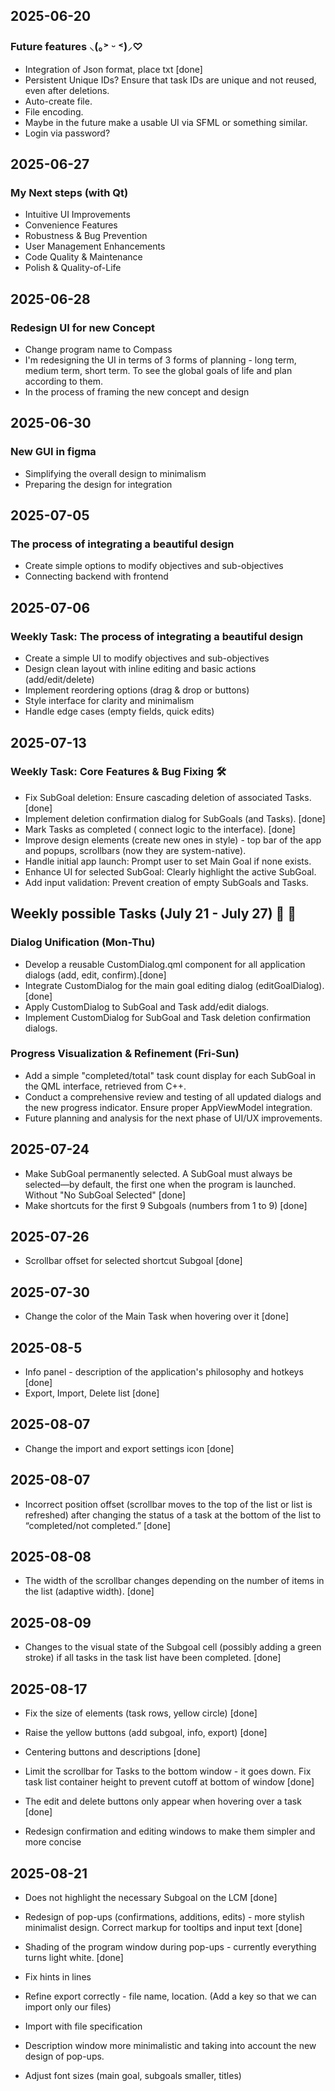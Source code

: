 ## 2025-06-20
### Future features ⸜(｡˃ ᵕ ˂)⸝♡
- Integration of Json format, place txt [done]
- Persistent Unique IDs? Ensure that task IDs are unique and not reused, even after deletions.
- Auto-create file.
- File encoding.
- Maybe in the future make a usable UI via SFML or something similar.
- Login via password?

## 2025-06-27
### My Next steps (with Qt)
- Intuitive UI Improvements
- Convenience Features
- Robustness & Bug Prevention
- User Management Enhancements
- Code Quality & Maintenance
- Polish & Quality-of-Life

## 2025-06-28
### Redesign UI for new Concept
- Change program name to Compass
- I'm redesigning the UI in terms of 3 forms of planning - long term, medium term, short term.
To see the global goals of life and plan according to them.
- In the process of framing the new concept and design

## 2025-06-30
### New GUI in figma
- Simplifying the overall design to minimalism
- Preparing the design for integration

## 2025-07-05
### The process of integrating a beautiful design
- Create simple options to modify objectives and sub-objectives
- Connecting backend with frontend

## 2025-07-06
### Weekly Task: The process of integrating a beautiful design
- Create a simple UI to modify objectives and sub-objectives
- Design clean layout with inline editing and basic actions (add/edit/delete)
- Implement reordering options (drag & drop or buttons)
- Style interface for clarity and minimalism
- Handle edge cases (empty fields, quick edits)

## 2025-07-13
### Weekly Task: Core Features & Bug Fixing 🛠️
- Fix SubGoal deletion: Ensure cascading deletion of associated Tasks. [done]
- Implement deletion confirmation dialog for SubGoals (and Tasks). [done]
- Mark Tasks as completed ( connect logic to the interface). [done]
- Improve design elements (create new ones in style) - top bar of the app and popups, scrollbars (now they are system-native).
- Handle initial app launch: Prompt user to set Main Goal if none exists.
- Enhance UI for selected SubGoal: Clearly highlight the active SubGoal.
- Add input validation: Prevent creation of empty SubGoals and Tasks.

## Weekly possible Tasks (July 21 - July 27) 📝 🎨
### Dialog Unification (Mon-Thu)
- Develop a reusable CustomDialog.qml component for all application dialogs (add, edit, confirm).[done]
- Integrate CustomDialog for the main goal editing dialog (editGoalDialog).[done]
- Apply CustomDialog to SubGoal and Task add/edit dialogs.
- Implement CustomDialog for SubGoal and Task deletion confirmation dialogs.
### Progress Visualization & Refinement (Fri-Sun)
- Add a simple "completed/total" task count display for each SubGoal in the QML interface, retrieved from C++.
- Conduct a comprehensive review and testing of all updated dialogs and the new progress indicator. Ensure proper AppViewModel integration.
- Future planning and analysis for the next phase of UI/UX improvements.

## 2025-07-24
- Make SubGoal permanently selected. A SubGoal must always be selected—by default, the first one when the program is launched. Without "No SubGoal Selected" [done]
- Make shortcuts for the first 9 Subgoals (numbers from 1 to 9) [done]

## 2025-07-26
- Scrollbar offset for selected shortcut Subgoal [done]

## 2025-07-30
- Change the color of the Main Task when hovering over it [done]

## 2025-08-5
- Info panel - description of the application's philosophy and hotkeys [done]
- Export, Import, Delete list [done]

## 2025-08-07
- Change the import and export settings icon [done]

## 2025-08-07
- Incorrect position offset (scrollbar moves to the top of the list or list is refreshed) after changing the status of a task at the bottom of the list to “completed/not completed.” [done]

## 2025-08-08
- The width of the scrollbar changes depending on the number of items in the list (adaptive width). [done]

## 2025-08-09
- Changes to the visual state of the Subgoal cell (possibly adding a green stroke) if all tasks in the task list have been completed. [done]

## 2025-08-17
- Fix the size of elements (task rows, yellow circle) [done]
- Raise the yellow buttons (add subgoal, info, export) [done]
- Centering buttons and descriptions [done]
- Limit the scrollbar for Tasks to the bottom window - it goes down. Fix task list container height to prevent cutoff at bottom of window [done]
- The edit and delete buttons only appear when hovering over a task [done]

- Redesign confirmation and editing windows to make them simpler and more concise

## 2025-08-21
- Does not highlight the necessary Subgoal on the LCM [done]
- Redesign of pop-ups (confirmations, additions, edits) - more stylish minimalist design. Correct markup for tooltips and input text [done]
- Shading of the program window during pop-ups - currently everything turns light white. [done]
- Fix hints in lines

- Refine export correctly - file name, location. (Add a key so that we can import only our files)
- Import with file specification


- Description window more minimalistic and taking into account the new design of pop-ups.


- Adjust font sizes (main goal, subgoals smaller, titles)